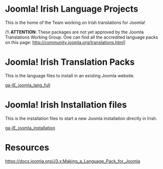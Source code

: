 # Joomla! Irish Language Projects

This is the home of the Team working on Irish translations for Joomla!

/!\ **ATTENTION**: These packages are not yet approved by the Joomla Translations Working Group.
One can find all the accredited language packs on this page: http://community.joomla.org/translations.html]

# Joomla! Irish Translation Packs

This is the language files to install in an existing Joomla website.

[ga-IE_joomla_lang_full](ga-IE_joomla_lang_full)

# Joomla! Irish Installation files

This is the installation files to start a new Joomla installation directly in Irish.

[ga-IE_joomla_installation](ga-IE_joomla_installation)


# Resources

https://docs.joomla.org/J3.x:Making_a_Language_Pack_for_Joomla